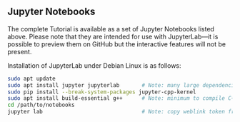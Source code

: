 ## Jupyter Notebooks

The complete Tutorial is available as a set of Jupyter Notebooks listed above. Please note that they are intended for use with JupyterLab&mdash;it is possible to preview them on GitHub but the interactive features will not be present.

Installation of JupyterLab under Debian Linux is as follows:

```bash
sudo apt update
sudo apt install jupyter jupyterlab       # Note: many large dependencies
sudo pip install --break-system-packages jupyter-cpp-kernel
sudo apt install build-essential g++      # Note: minimum to compile C++
cd /path/to/notebooks
jupyter lab                               # Note: copy weblink token from console and open in browser
```
